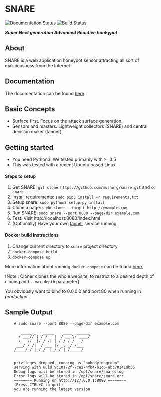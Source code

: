 SNARE
=====
[![Documentation Status](https://readthedocs.org/projects/snare/badge/?version=latest)](http://snare.readthedocs.io/en/latest/?badge=latest)
[![Build Status](https://travis-ci.org/mushorg/snare.svg?branch=master)](https://travis-ci.org/mushorg/snare)

<b><i>Super Next generation Advanced Reactive honEypot</b></i>

About
---------
SNARE is a web application honeypot sensor attracting all sort of maliciousness from the Internet.

Documentation
--------------
The documentation can be found [here](http://snare.readthedocs.io).

Basic Concepts
--------------

- Surface first. Focus on the attack surface generation.
- Sensors and masters. Lightweight collectors (SNARE) and central decision maker (tanner).


Getting started
---------------

- You need Python3. We tested primarily with >=3.5
- This was tested with a recent Ubuntu based Linux.

#### Steps to setup
1. Get SNARE: `git clone https://github.com/mushorg/snare.git` and `cd snare`
2. Install requirements: `sudo pip3 install -r requirements.txt`
3. Setup snare: `sudo python3 setup.py install`
3. Clone a page: `sudo clone --target http://example.com`
4. Run SNARE: `sudo snare --port 8080 --page-dir example.com`
5. Test: Visit http://localhost:8080/index.html
6. (Optionally) Have your own [tanner](https://github.com/mushorg/tanner) service running.

#### Docker build instructions
1. Change current directory to `snare` project directory
2. `docker-compose build`
3. `docker-compose up`

More information about running `docker-compose` can be found [here.](https://docs.docker.com/compose/gettingstarted/)

[Note : Cloner clones the whole website, to restrict to a desired depth of cloning add `--max-depth` parameter]

You obviously want to bind to 0.0.0.0 and port 80 when running in <i>production</i>.

## Sample Output


```shell
    # sudo snare --port 8080 --page-dir example.com

       _____ _   _____    ____  ______
      / ___// | / /   |  / __ \/ ____/
      \__ \/  |/ / /| | / /_/ / __/
     ___/ / /|  / ___ |/ _, _/ /___
    /____/_/ |_/_/  |_/_/ |_/_____/


    privileges dropped, running as "nobody:nogroup"
    serving with uuid 9c10172f-7ce2-4fb4-b1c6-abc70141db56
    Debug logs will be stored in /opt/snare/snare.log
    Error logs will be stored in /opt/snare/snare.err
    ======== Running on http://127.0.0.1:8080 ========
    (Press CTRL+C to quit)
    you are running the latest version

```
